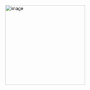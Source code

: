 <img width="257" alt="image" src="https://github.com/lxhlxhlxh111/itemcf/assets/165014668/600ab143-e02c-4a30-ab8b-bbd211e046f5">


